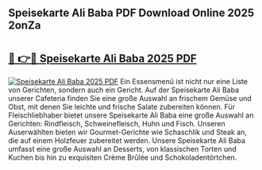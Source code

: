 ## Speisekarte Ali Baba PDF Download Online 2025 2onZa

# <h2><a href="http://gc5lfz.nevu.top/?p=Speisekarte+Ali+Baba">🔗 👉🔴 Speisekarte Ali Baba 2025 PDF</a></h2>

[![Speisekarte Ali Baba 2025 PDF](https://i.imgur.com/dBaPXMq.png)](http://gc5lfz.nevu.top/?p=Speisekarte+Ali+Baba)
Ein Essensmenü ist nicht nur eine Liste von Gerichten, sondern auch ein Gericht. Auf der Speisekarte Ali Baba unserer Cafeteria finden Sie eine große Auswahl an frischem Gemüse und Obst, mit denen Sie leichte und frische Salate zubereiten können. Für Fleischliebhaber bietet unsere Speisekarte Ali Baba eine große Auswahl an Gerichten: Rindfleisch, Schweinefleisch, Huhn und Fisch. Unseren Auserwählten bieten wir Gourmet-Gerichte wie Schaschlik und Steak an, die auf einem Holzfeuer zubereitet werden. Unsere Speisekarte Ali Baba umfasst eine große Auswahl an Desserts, von klassischen Torten und Kuchen bis hin zu exquisiten Crème Brûlée und Schokoladentörtchen.
